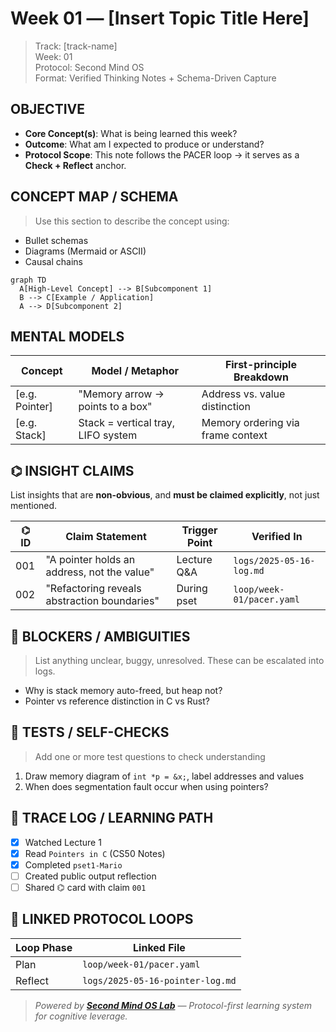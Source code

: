 # Week 01 — [Insert Topic Title Here]

> Track: [track-name]  
> Week: 01  
> Protocol: Second Mind OS  
> Format: Verified Thinking Notes + Schema-Driven Capture

## OBJECTIVE

- **Core Concept(s)**: What is being learned this week?
- **Outcome**: What am I expected to produce or understand?
- **Protocol Scope**: This note follows the PACER loop → it serves as a **Check + Reflect** anchor.

## CONCEPT MAP / SCHEMA

> Use this section to describe the concept using:

- Bullet schemas
- Diagrams (Mermaid or ASCII)
- Causal chains

```mermaid
graph TD
  A[High-Level Concept] --> B[Subcomponent 1]
  B --> C[Example / Application]
  A --> D[Subcomponent 2]
```

## MENTAL MODELS

| Concept         | Model / Metaphor                   | First-principle Breakdown         |
| --------------- | ---------------------------------- | --------------------------------- |
| \[e.g. Pointer] | "Memory arrow → points to a box"   | Address vs. value distinction     |
| \[e.g. Stack]   | Stack = vertical tray, LIFO system | Memory ordering via frame context |

## ⌬ INSIGHT CLAIMS

List insights that are **non-obvious**, and **must be claimed explicitly**, not just mentioned.

| ⌬ ID | Claim Statement                              | Trigger Point | Verified In               |
| ---- | -------------------------------------------- | ------------- | ------------------------- |
| 001  | "A pointer holds an address, not the value"  | Lecture Q\&A  | `logs/2025-05-16-log.md`  |
| 002  | "Refactoring reveals abstraction boundaries" | During pset   | `loop/week-01/pacer.yaml` |

## 🚧 BLOCKERS / AMBIGUITIES

> List anything unclear, buggy, unresolved. These can be escalated into logs.

- Why is stack memory auto-freed, but heap not?
- Pointer vs reference distinction in C vs Rust?

## 🧪 TESTS / SELF-CHECKS

> Add one or more test questions to check understanding

1. Draw memory diagram of `int *p = &x;`, label addresses and values
2. When does segmentation fault occur when using pointers?

## 📃 TRACE LOG / LEARNING PATH

- [x] Watched Lecture 1
- [x] Read `Pointers in C` (CS50 Notes)
- [x] Completed `pset1-Mario`
- [ ] Created public output reflection
- [ ] Shared ⌬ card with claim `001`

## 🔁 LINKED PROTOCOL LOOPS

| Loop Phase | Linked File                      |
| ---------- | -------------------------------- |
| Plan       | `loop/week-01/pacer.yaml`        |
| Reflect    | `logs/2025-05-16-pointer-log.md` |

> _Powered by [**Second Mind OS Lab**](https://github.com/secondmindlab) — Protocol-first learning system for cognitive leverage._
